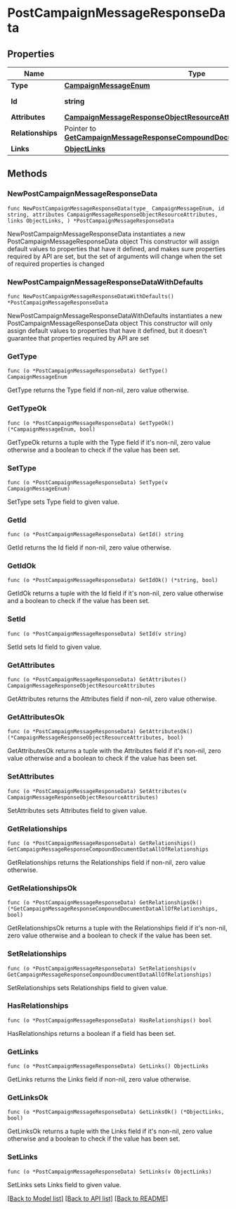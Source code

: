# PostCampaignMessageResponseData

## Properties

Name | Type | Description | Notes
------------ | ------------- | ------------- | -------------
**Type** | [**CampaignMessageEnum**](CampaignMessageEnum.md) |  | 
**Id** | **string** | The message ID | 
**Attributes** | [**CampaignMessageResponseObjectResourceAttributes**](CampaignMessageResponseObjectResourceAttributes.md) |  | 
**Relationships** | Pointer to [**GetCampaignMessageResponseCompoundDocumentDataAllOfRelationships**](GetCampaignMessageResponseCompoundDocumentDataAllOfRelationships.md) |  | [optional] 
**Links** | [**ObjectLinks**](ObjectLinks.md) |  | 

## Methods

### NewPostCampaignMessageResponseData

`func NewPostCampaignMessageResponseData(type_ CampaignMessageEnum, id string, attributes CampaignMessageResponseObjectResourceAttributes, links ObjectLinks, ) *PostCampaignMessageResponseData`

NewPostCampaignMessageResponseData instantiates a new PostCampaignMessageResponseData object
This constructor will assign default values to properties that have it defined,
and makes sure properties required by API are set, but the set of arguments
will change when the set of required properties is changed

### NewPostCampaignMessageResponseDataWithDefaults

`func NewPostCampaignMessageResponseDataWithDefaults() *PostCampaignMessageResponseData`

NewPostCampaignMessageResponseDataWithDefaults instantiates a new PostCampaignMessageResponseData object
This constructor will only assign default values to properties that have it defined,
but it doesn't guarantee that properties required by API are set

### GetType

`func (o *PostCampaignMessageResponseData) GetType() CampaignMessageEnum`

GetType returns the Type field if non-nil, zero value otherwise.

### GetTypeOk

`func (o *PostCampaignMessageResponseData) GetTypeOk() (*CampaignMessageEnum, bool)`

GetTypeOk returns a tuple with the Type field if it's non-nil, zero value otherwise
and a boolean to check if the value has been set.

### SetType

`func (o *PostCampaignMessageResponseData) SetType(v CampaignMessageEnum)`

SetType sets Type field to given value.


### GetId

`func (o *PostCampaignMessageResponseData) GetId() string`

GetId returns the Id field if non-nil, zero value otherwise.

### GetIdOk

`func (o *PostCampaignMessageResponseData) GetIdOk() (*string, bool)`

GetIdOk returns a tuple with the Id field if it's non-nil, zero value otherwise
and a boolean to check if the value has been set.

### SetId

`func (o *PostCampaignMessageResponseData) SetId(v string)`

SetId sets Id field to given value.


### GetAttributes

`func (o *PostCampaignMessageResponseData) GetAttributes() CampaignMessageResponseObjectResourceAttributes`

GetAttributes returns the Attributes field if non-nil, zero value otherwise.

### GetAttributesOk

`func (o *PostCampaignMessageResponseData) GetAttributesOk() (*CampaignMessageResponseObjectResourceAttributes, bool)`

GetAttributesOk returns a tuple with the Attributes field if it's non-nil, zero value otherwise
and a boolean to check if the value has been set.

### SetAttributes

`func (o *PostCampaignMessageResponseData) SetAttributes(v CampaignMessageResponseObjectResourceAttributes)`

SetAttributes sets Attributes field to given value.


### GetRelationships

`func (o *PostCampaignMessageResponseData) GetRelationships() GetCampaignMessageResponseCompoundDocumentDataAllOfRelationships`

GetRelationships returns the Relationships field if non-nil, zero value otherwise.

### GetRelationshipsOk

`func (o *PostCampaignMessageResponseData) GetRelationshipsOk() (*GetCampaignMessageResponseCompoundDocumentDataAllOfRelationships, bool)`

GetRelationshipsOk returns a tuple with the Relationships field if it's non-nil, zero value otherwise
and a boolean to check if the value has been set.

### SetRelationships

`func (o *PostCampaignMessageResponseData) SetRelationships(v GetCampaignMessageResponseCompoundDocumentDataAllOfRelationships)`

SetRelationships sets Relationships field to given value.

### HasRelationships

`func (o *PostCampaignMessageResponseData) HasRelationships() bool`

HasRelationships returns a boolean if a field has been set.

### GetLinks

`func (o *PostCampaignMessageResponseData) GetLinks() ObjectLinks`

GetLinks returns the Links field if non-nil, zero value otherwise.

### GetLinksOk

`func (o *PostCampaignMessageResponseData) GetLinksOk() (*ObjectLinks, bool)`

GetLinksOk returns a tuple with the Links field if it's non-nil, zero value otherwise
and a boolean to check if the value has been set.

### SetLinks

`func (o *PostCampaignMessageResponseData) SetLinks(v ObjectLinks)`

SetLinks sets Links field to given value.



[[Back to Model list]](../README.md#documentation-for-models) [[Back to API list]](../README.md#documentation-for-api-endpoints) [[Back to README]](../README.md)



